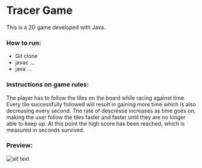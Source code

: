 # Tracer Game

This is a 2D game developed with Java.

### How to run:
- Git clone
- javac ...
- java ...

### Instructions on game rules: 
The player has to follow the tiles on the board while racing against time. Every tile successfully followed will result in gaining more time which is also decreasing every second. The rate of descresse increases as time goes on, making the user follow the tiles faster and faster until they are no longer able to keep up. At this point the high score has been reached, which is measured in seconds survived.

### Preview:

![alt text](https://github.com/gkheeva/TracerGame/img/game.png)
